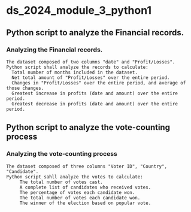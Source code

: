 # ds_2024_module_3_python1
## Python script to analyze the Financial records.
### Analyzing the Financial records.
    The dataset composed of two columns "date" and "Profit/Losses".
    Python script shall analyze the records to calculate:
      Total number of months included in the dataset.
      Net total amount of "Profit/Losses" over the entire period.
      Changes in "Profit/Losses" over the entire period, and average of those changes.
      Greatest increase in profits (date and amount) over the entire period.
      Greatest decrease in profits (date and amount) over the entire period.
## Python script to analyze the vote-counting process
### Analyzing the vote-counting process
    The dataset composed of three columns "Voter ID", "Country", "Candidate".
    Python script sahll analyze the votes to calculate:
         The total number of votes cast.
         A complete list of candidates who received votes.
         The percentage of votes each candidate won.
         The total number of votes each candidate won.
         The winner of the election based on popular vote.
         

          
     
      
    
